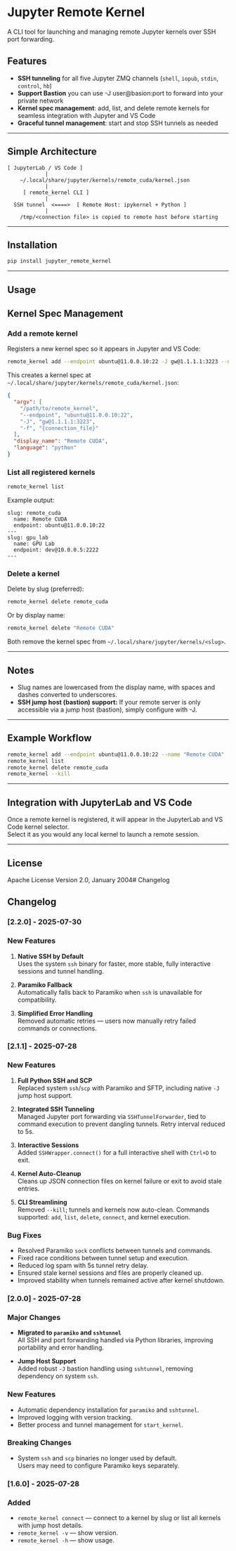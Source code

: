 # Jupyter Remote Kernel

A CLI tool for launching and managing remote Jupyter kernels over SSH port forwarding.

## Features

- **SSH tunneling** for all five Jupyter ZMQ channels (`shell`, `iopub`, `stdin`, `control`, `hb`)
- **Support Bastion** you can use -J user@basion:port to forward into your private network
- **Kernel spec management**: add, list, and delete remote kernels for seamless integration with Jupyter and VS Code
- **Graceful tunnel management**: start and stop SSH tunnels as needed

---

## Simple Architecture

```plaintext
[ JupyterLab / VS Code ]
            |
    ~/.local/share/jupyter/kernels/remote_cuda/kernel.json
            |
     [ remote_kernel CLI ]
            |
  SSH tunnel  <====>  [ Remote Host: ipykernel + Python ]
            |
    /tmp/<connection file> is copied to remote host before starting
```
---

## Installation

```bash
pip install jupyter_remote_kernel
```

---

## Usage

## Kernel Spec Management

### Add a remote kernel

Registers a new kernel spec so it appears in Jupyter and VS Code:

```bash
remote_kernel add --endpoint ubuntu@11.0.0.10:22 -J gw@1.1.1.1:3223 --name "Remote CUDA"
```

This creates a kernel spec at `~/.local/share/jupyter/kernels/remote_cuda/kernel.json`:

```json
{
  "argv": [
    "/path/to/remote_kernel",
    "--endpoint", "ubuntu@11.0.0.10:22",
    "-J", "gw@1.1.1.1:3223",
    "-f", "{connection_file}"
  ],
  "display_name": "Remote CUDA",
  "language": "python"
}
```

### List all registered kernels

```bash
remote_kernel list
```

Example output:
```
slug: remote_cuda
  name: Remote CUDA
  endpoint: ubuntu@11.0.0.10:22
---
slug: gpu_lab
  name: GPU Lab
  endpoint: dev@10.0.0.5:2222
---
```

### Delete a kernel

Delete by slug (preferred):

```bash
remote_kernel delete remote_cuda
```

Or by display name:

```bash
remote_kernel delete "Remote CUDA"
```

Both remove the kernel spec from `~/.local/share/jupyter/kernels/<slug>`.

---

## Notes

- Slug names are lowercased from the display name, with spaces and dashes converted to underscores.
- **SSH jump host (bastion) support:**
  If your remote server is only accessible via a jump host (bastion), simply configure with -J.

---

## Example Workflow

```bash
remote_kernel add --endpoint ubuntu@11.0.0.10:22 --name "Remote CUDA"
remote_kernel list
remote_kernel delete remote_cuda
remote_kernel --kill
```

---

## Integration with JupyterLab and VS Code

Once a remote kernel is registered, it will appear in the JupyterLab and VS Code kernel selector.  
Select it as you would any local kernel to launch a remote session.

---

## License

Apache License Version 2.0, January 2004# Changelog

## Changelog

### [2.2.0] - 2025-07-30

### New Features

1. **Native SSH by Default**  
   Uses the system `ssh` binary for faster, more stable, fully interactive sessions and tunnel handling.  

2. **Paramiko Fallback**  
   Automatically falls back to Paramiko when `ssh` is unavailable for compatibility.  

3. **Simplified Error Handling**  
   Removed automatic retries — users now manually retry failed commands or connections.

### [2.1.1] - 2025-07-28

### New Features

1. **Full Python SSH and SCP**  
   Replaced system `ssh`/`scp` with Paramiko and SFTP, including native `-J` jump host support.

2. **Integrated SSH Tunneling**  
   Managed Jupyter port forwarding via `SSHTunnelForwarder`, tied to command execution to prevent dangling tunnels. Retry interval reduced to 5s.

3. **Interactive Sessions**  
   Added `SSHWrapper.connect()` for a full interactive shell with `Ctrl+D` to exit.

4. **Kernel Auto-Cleanup**  
   Cleans up JSON connection files on kernel failure or exit to avoid stale entries.

5. **CLI Streamlining**  
   Removed `--kill`; tunnels and kernels now auto-clean. Commands supported: `add`, `list`, `delete`, `connect`, and kernel execution.

### Bug Fixes

- Resolved Paramiko `sock` conflicts between tunnels and commands.  
- Fixed race conditions between tunnel setup and execution.  
- Reduced log spam with 5s tunnel retry delay.  
- Ensured stale kernel sessions and files are properly cleaned up.  
- Improved stability when tunnels remained active after kernel shutdown.

### [2.0.0] - 2025-07-28

### Major Changes

- **Migrated to `paramiko` and `sshtunnel`**  
  All SSH and port forwarding handled via Python libraries, improving portability and error handling.  

- **Jump Host Support**  
  Added robust `-J` bastion handling using `sshtunnel`, removing dependency on system `ssh`.  

### New Features

- Automatic dependency installation for `paramiko` and `sshtunnel`.  
- Improved logging with version tracking.  
- Better process and tunnel management for `start_kernel`.  

### Breaking Changes

- System `ssh` and `scp` binaries no longer used by default.  
  Users may need to configure Paramiko keys separately.

### [1.6.0] - 2025-07-28

### Added

- `remote_kernel connect` — connect to a kernel by slug or list all kernels with jump host details.  
- `remote_kernel -v` — show version.  
- `remote_kernel -h` — show usage.
